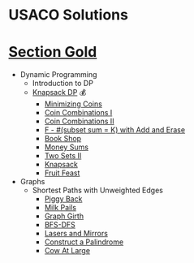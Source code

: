 # USACO Solutions

# [Section Gold](https://usaco.guide/gold/)
- Dynamic Programming
    - Introduction to DP
    - [Knapsack DP](https://usaco.guide/gold/knapsack?lang=cpp) 💰
      - [Minimizing Coins](https://github.com/minionly/USACO/blob/main/USACO/Minimizing%20Coins.cpp)
      - [Coin Combinations I](https://github.com/minionly/USACO/blob/main/USACO/Coin%20Combinations%20)
      - [Coin Combinations II](https://github.com/minionly/USACO/blob/main/USACO/Coin%20Combinations%20II)
      - [F - #(subset sum = K) with Add and Erase](https://github.com/minionly/USACO/blob/main/USACO/F%20-%20%23(subset%20sum%20%3D%20K)%20with%20Add%20and%20Erase)
      - [Book Shop](https://github.com/minionly/USACO/blob/main/USACO/Book%20Shop)
      - [Money Sums](https://github.com/minionly/USACO/blob/main/USACO/Money%20Sums)
      - [Two Sets II](https://github.com/minionly/USACO/blob/main/USACO/Two%20Sets%20II)
      - [Knapsack](https://github.com/minionly/USACO/blob/main/USACO/Knapsack)
      - [Fruit Feast](https://github.com/minionly/USACO/blob/main/USACO/Fruit%20Feast)
- Graphs
    - Shortest Paths with Unweighted Edges
      - [Piggy Back](https://github.com/minionly/USACO/blob/main/USACO/Piggyback)
      - [Milk Pails](https://github.com/minionly/USACO/blob/main/USACO/Milk%20Pails)
      - [Graph Girth](https://github.com/minionly/USACO/blob/main/USACO/Graph%20Girth)
      - [BFS-DFS](https://github.com/minionly/USACO/blob/main/USACO/BFS-DFS)
      - [Lasers and Mirrors](https://github.com/minionly/USACO/blob/main/USACO/Lasers%20and%20Mirrors)
      - [Construct a Palindrome](https://github.com/minionly/USACO/blob/main/USACO/Construct%20a%20Palindrome)
      - [Cow At Large](https://github.com/minionly/USACO/blob/main/USACO/Cow%20At%20Large)
